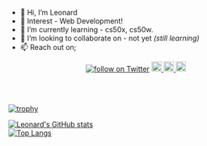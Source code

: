 

- 👋 Hi, I’m Leonard
- 👀 Interest - Web Development!
- 🌱 I’m currently learning - cs50x, cs50w.
- 💞️ I’m looking to collaborate on - not yet *(still learning)*
- 📫 Reach out on;
<p align='center'>
<a href="https://twitter.com/intent/follow?screen_name=lenadlm">
    <img src="https://img.shields.io/twitter/follow/lenadlm?style=social&logo=twitter"
        alt="follow on Twitter"
            target=_blank></a>
<a href="https://www.linkedin.com/in/lenadlm/)">
    <img src="https://img.shields.io/badge/LinkedIn-0077B5?style=for-the-badge&logo=linkedin" height="20"
        alt="LinkedIn Profile"
            target="_blank"</a>
<a href="mailto:lenadlm@outlook.com@gmail.com">
    <img src="https://img.shields.io/badge/Microsoft_Outlook-0078D4?style=for-the-badge&logo=microsoft-outlook&logoColor=white" height="20"
        alt="Email Me"
            target="_blank"</a>
<a href="https://dev.to/lenadlm">
    <img src="https://img.shields.io/badge/dev.to-0A0A0A?style=for-the-badge&logo=dev.to&logoColor=white" height="20"
        alt="dev.to"
            target="_blank"</a>
    </p>

<!---
lenadlm/lenadlm is a ✨ special ✨ repository because its `README.md` (this file) appears on your GitHub profile.
You can click the Preview link to take a look at your changes.
--->

<br><br>

[![trophy](https://github-profile-trophy.vercel.app/?username=lenadlm&theme=matrix&no-bg=true)](https://github.com/lenadlm/github-profile-trophy)<br>


[![Leonard's GitHub stats](https://github-readme-stats.vercel.app/api?username=lenadlm&include_all_commits=true&count_private=true&show_icons=true&theme=transparent)](#)<br>
[![Top Langs](https://github-readme-stats.vercel.app/api/top-langs/?username=lenadlm&langs_count=5&layout=compact&theme=transparent&card_width=445)](https://github.com/lenadlm/github-readme-stats)<br> 
    
<!---Thanks to;
https://github.com/badges/shields
https://hendrasob.github.io/badges/
https://github.com/ryo-ma/github-profile-trophy
https://github.com/anuraghazra/github-readme-stats
--->
